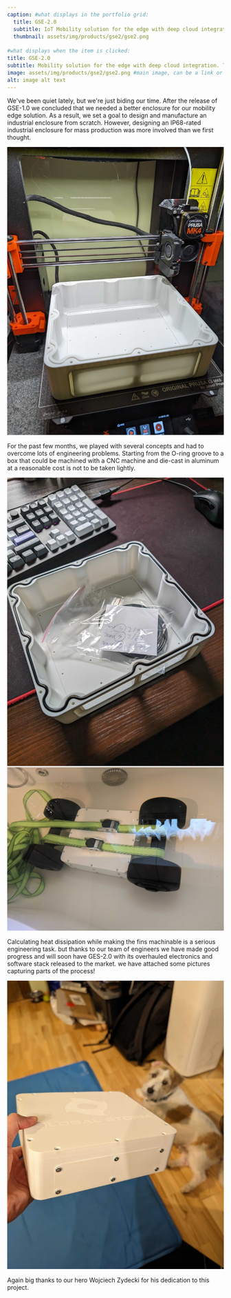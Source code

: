 ```yaml
---
caption: #what displays in the portfolio grid:
  title: GSE-2.0
  subtitle: IoT Mobility solution for the edge with deep cloud integration.
  thumbnail: assets/img/products/gse2/gse2.png
  
#what displays when the item is clicked:
title: GSE-2.0
subtitle: Mobility solution for the edge with deep cloud integration. This product is fully designed and manufactured in house by our engineering team at Global Strom. It is priced very competitively to make it a viable solution for a variety of cost sensitive applications.
image: assets/img/products/gse2/gse2.png #main image, can be a link or a file in assets/img/portfolio
alt: image alt text
---
```


We've been quiet lately, but we're just biding our time. After the release of GSE-1.0 we concluded that we needed a better enclosure for our mobility edge solution. As a result, we set a goal to design and manufacture an industrial enclosure from scratch. However, designing an IP68-rated industrial enclosure for mass production was more involved than we first thought.

![3D Printing Case](/assets/img/products/gse2/1.jpg "3D Printing Case")

For the past few months, we played with several concepts and had to overcome lots of engineering problems. Starting from the O-ring groove to a box that could be machined with a CNC machine and die-cast in aluminum at a reasonable cost is not to be taken lightly. 

![Case with o-ring](/assets/img/products/gse2/2.jpg "Case with o-ring")
![Case water test](/assets/img/products/gse2/4.jpg "Case water test")

Calculating heat dissipation while making the fins machinable is a serious engineering task. but thanks to our team of engineers we have made good progress and will soon have GES-2.0 with its overhauled electronics and software stack released to the market. we have attached some pictures capturing parts of the process! 

![Case with o-ring](/assets/img/products/gse2/3.jpg "Case with o-ring")

Again big thanks to our hero Wojciech Zydecki for his dedication to this project.

